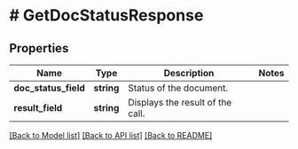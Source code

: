 # # GetDocStatusResponse

## Properties

Name | Type | Description | Notes
------------ | ------------- | ------------- | -------------
**doc_status_field** | **string** | Status of the document. |
**result_field** | **string** | Displays the result of the call. |

[[Back to Model list]](../../README.md#models) [[Back to API list]](../../README.md#endpoints) [[Back to README]](../../README.md)

